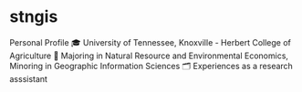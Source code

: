 # stngis
Personal Profile
🎓 University of Tennessee, Knoxville - Herbert College of Agriculture
📖 Majoring in Natural Resource and Environmental Economics, Minoring in Geographic Information Sciences
🗂️ Experiences as a research asssistant
